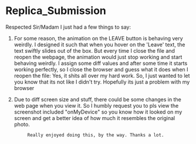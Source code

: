# Replica_Submission

Respected Sir/Madam I just had a few things to say:

1. For some reason, the animation on the LEAVE button is behaving very weirdly. 
   I designed it such that when you hover on the 'Leave' text, the text swiftly slides out of the box.
   But every time I close the file and reopen the webpage, the animation would just stop working and start behaving weirdly.
   I assign some diff values and after some time it starts working perfectly, so I close the browser and guess what it does when I reopen the file:
   Yes, it shits all over my hard work. So, I just wanted to let you know that its not like I didn't try. Hopefully its just a problem with my browser
   
2. Due to diff screen size and stuff, there could be some changes in the web page when you view it. So I humbly request you to pls view the screenshot included "onMyDevice" so    you know how it looked on my screen and get a better idea of how much it resembles the original photo.
   
            Really enjoyed doing this, by the way. Thanks a lot.
